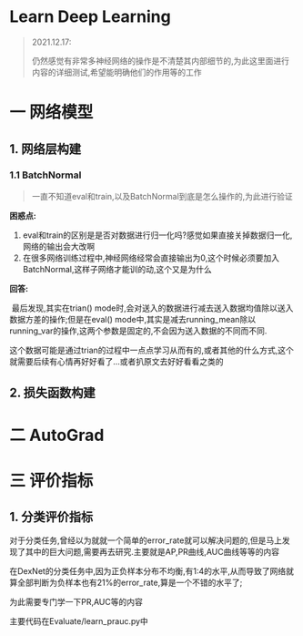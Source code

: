 # Learn Deep Learning

> 2021.12.17:
>
> ​	仍然感觉有非常多神经网络的操作是不清楚其内部细节的,为此这里面进行内容的详细测试,希望能明确他们的作用等的工作

# 一 网络模型

## 1. 网络层构建

### 1.1 BatchNormal

> 一直不知道eval和train,以及BatchNormal到底是怎么操作的,为此进行验证

**困惑点:**

1. eval和train的区别是是否对数据进行归一化吗?感觉如果直接关掉数据归一化,网络的输出会大改啊
2. 在很多网络训练过程中,神经网络经常会直接输出为0,这个时候必须要加入BatchNormal,这样子网络才能训的动,这个又是为什么



**回答:**

​	最后发现,其实在trian() mode时,会对送入的数据进行减去送入数据均值除以送入数据方差的操作;但是在eval() mode中,其实是减去running_mean除以running_var的操作,这两个参数是固定的,不会因为送入数据的不同而不同.

​	这个数据可能是通过trian的过程中一点点学习从而有的,或者其他的什么方式,这个就需要后续有心情再好好看了...或者扒原文去好好看看之类的





## 2. 损失函数构建







# 二 AutoGrad







# 三 评价指标

## 1. 分类评价指标

对于分类任务,曾经以为就就一个简单的error_rate就可以解决问题的,但是马上发现了其中的巨大问题,需要再去研究.主要就是AP,PR曲线,AUC曲线等等的内容

在DexNet的分类任务中,因为正负样本分布不均衡,有1:4的水平,从而导致了网络就算全部判断为负样本也有21%的error_rate,算是一个不错的水平了;

为此需要专门学一下PR,AUC等的内容

主要代码在Evaluate/learn_prauc.py中